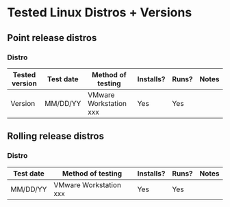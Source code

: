 # Tested Linux Distros + Versions

## Point release distros
### Distro
| Tested version | Test date | Method of testing      | Installs? | Runs? | Notes |
| -------------- | --------- | ---------------------- | --------- | ----- | ----- |
| Version        | MM/DD/YY  | VMware Workstation xxx | Yes       | Yes   |       |

## Rolling release distros
### Distro
| Test date | Method of testing      | Installs? | Runs? | Notes |
| --------- | ---------------------- | --------- | ----- | ----- |
| MM/DD/YY  | VMware Workstation xxx | Yes       | Yes   |       |